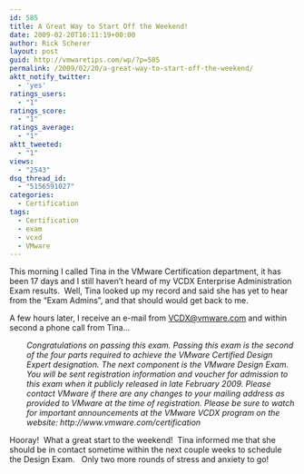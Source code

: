```yaml
---
id: 585
title: A Great Way to Start Off the Weekend!
date: 2009-02-20T16:11:19+00:00
author: Rick Scherer
layout: post
guid: http://vmwaretips.com/wp/?p=585
permalink: /2009/02/20/a-great-way-to-start-off-the-weekend/
aktt_notify_twitter:
  - 'yes'
ratings_users:
  - "1"
ratings_score:
  - "1"
ratings_average:
  - "1"
aktt_tweeted:
  - "1"
views:
  - "2543"
dsq_thread_id:
  - "5156591027"
categories:
  - Certification
tags:
  - Certification
  - exam
  - vcxd
  - VMware
---
```

This morning I called Tina in the VMware Certification department, it has been 17 days and I still haven&#8217;t heard of my VCDX Enterprise Administration Exam results.  Well, Tina looked up my record and said she has yet to hear from the &#8220;Exam Admins&#8221;, and that should would get back to me.

A few hours later, I receive an e-mail from VCDX@vmware.com and within second a phone call from Tina&#8230;

<p style="padding-left: 30px;">
  <em>Congratulations on passing this exam. Passing this exam is the second of the four parts required to achieve the VMware Certified Design Expert designation. The next component is the VMware Design Exam. You will be sent registration information and voucher for admission to this exam when it publicly released in late February 2009. Please contact VMware if there are any changes to your mailing address as provided to VMware at the time of registration. Please be sure to watch for important announcements at the VMware VCDX program on the website: http://www.vmware.com/certification</em>
</p>

Hooray!  What a great start to the weekend!  Tina informed me that she should be in contact sometime within the next couple weeks to schedule the Design Exam.   Only two more rounds of stress and anxiety to go!